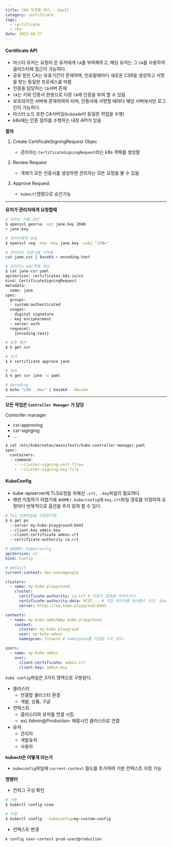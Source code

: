 ```yaml
---
title: CKA 자격증 따기 - day11
category: certificate
tags:
  - certificate
  - cka
date: 2022-04-27
---
```


#### Certificate API

- 마스터 유저는 요청이 온 유저에게 `CA`를 부여해주고, 해당 유저는 그 `CA`를 사용하여 클러스터에 접근이 가능하다.
- 공유 받은 CA는 유효기간이 존재하며, 만료될때마다 새로운 CSR을 생성하고 서명을 받는 동일한 프로세스를 따름
- 인증을 담당하는 `CA`서버 존재
- `CA`는 키와 인증서 한쌍으로 다른 `CA`에 인증을 부여 할 수 있음
- 보호되어진 서버에 존재하여야 되며, 인증서에 서명할 때마다 해당 서버에서만 로그인이 가능하다.
- 마스터 노드 또한 CA서버임(`kubeadm`이 동일한 작업을 수행)
- k8s에는 인증 절차를 수행하는 내장 API가 있음

**절차**

1. Create CertificateSigningRequest Objec

   - 관리자는 `CertificateSigningRequest`라는 k8s 객체를 생성함

2. Review Request
   - 개체가 모든 인증서를 생성하면 관리자는 모든 요청을 볼 수 있음
3. Approve Request
   - `kubectl`명령으로 승인가능

---

**유저가 관리자에게 요청할때**

```bash
# 유저는 키를 생성
$ openssl genrsa -out jane.key 2048
> jane.key

# 관리자에게 보냄
$ openssl req -new -key jane.key -subj "/CN="

# 관리자는 인증서를 가져옴
cat jane.csr | base64 > encoding.text

# 관리자는 k8s객체 생성
$ cat jane-csr.yaml
apiVersion: certificates.k8s.io/v1
kind: CertificateSigningRequest
metadata:
  name: jane
spec:
  groups:
  - system:authenticated
  usages:
  - digital signature
  - key encipherment
  - server auth
  requeset:
    {encoding.text}

# 요청 확인
$ k get csr

# 허가
$ k certificate approve jane

# 공유
$ k get csr jane -o yaml

# decoding
$ echo "LS0...Qo=" | base64 --decode
```

---

**모든 작업은 `Controller Manager` 가 담당**

Contorller manager

- csr-approving
- csr-signging
- ...

```bash
$ cat /etc/kubernetes/mainifests/kube-controller-manager.yaml
spec:
  containers:
  - command:
    - --cluster-signing-cert-file=
    - --cluster-signing-key-file
```

#### KubeConfig

- kube-apiserver에 TLS요청을 위해선 `.crt, .key`파일이 필요하다.
- 매번 지정하기 어렵기에 `$HOME/.kube/config`에 `key`, `crt`파일 경로를 지정하여 요청마다 반복적으로 옵션을 주지 않게 할 수 있다.

```bash
# TLS 인증파일을 지정한다면
$ k get po
  --server my-kube-playground:6443
  --client-key admin.key
  --client-certificate admin.crt
  --certificate-authority ca.crt
```

```yaml
# $HOME/.kube/config
apiVersion: v1
kind: Config

# default
current-context: dev-user@google

clusters:
  - name: my-kube-playground
    cluster:
      certificate-authority: ca.crt # 인증서 경로를 적어주거나
      certificate-authority-data: MIIC... # 직접 데이터를 넣어줄수 있다. base64
      server: https://my-kube-playgroud:6443

contexts:
  - name: my-kube-admin@my-kube-playground
    context:
      cluster: my-kube-playgroud
      user: my-kube-admin
      namespcae: finance # namespace를 지정할 수도 있다.

users:
  - name: my-kube-admin
    user:
      client-certificate: admin.crt
      client-key: admin.key
```

`kube config`파일은 3가지 영역으로 구분된다.

- 클러스터
  - 연결할 클러스터 환경
  - 개발, 상품, 구글
- 컨텍스트
  - 클러스터와 유저를 연결 시킴
  - ex) Admin@Production: 매핑시킨 클러스터로 연결
- 유저
  - 관리자
  - 개발유저
  - 사용자

**kubectl은 어떻게 아는가**

- `kubeconfig`파일에 `current-context` 필드를 추가하여 기본 컨텍스트 지정 가능

**명령어**

- 컨피그 구성 확인

```bash
# 기본
$ kubectl config view

# 지정
$ kubectl config --kubeconfig=my-custom-config
```

- 컨택스트 변경

```bash
k config user-context prod-user@production
```
